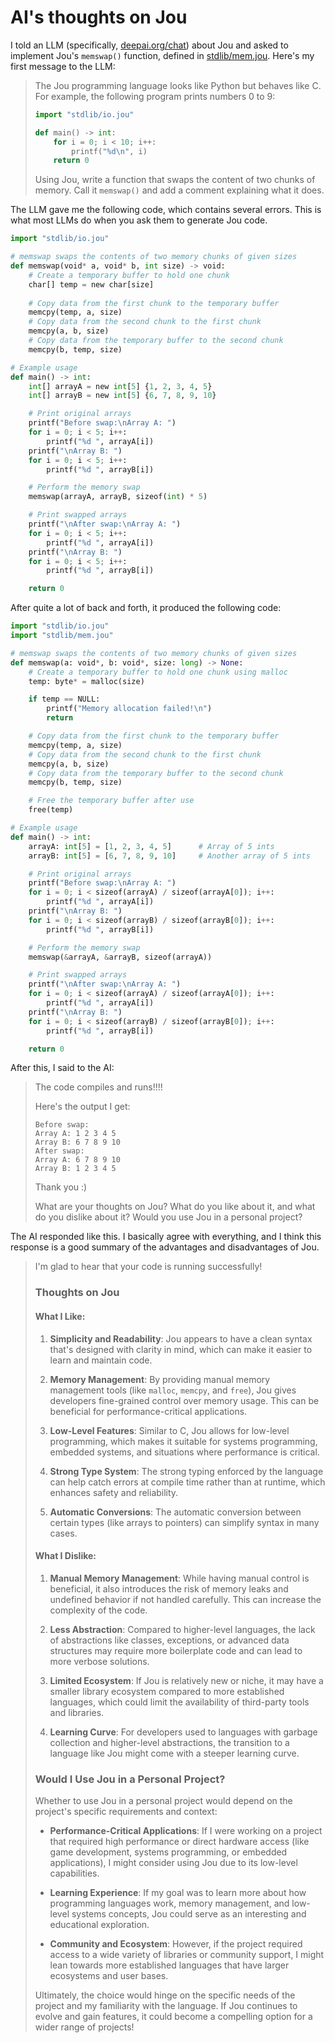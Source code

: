 # AI's thoughts on Jou

I told an LLM (specifically, [deepai.org/chat](https://deepai.org/chat)) about Jou
and asked to implement Jou's `memswap()` function, defined in [stdlib/mem.jou](../stdlib/mem.jou).
Here's my first message to the LLM:

> The Jou programming language looks like Python but behaves like C. For example, the following program prints numbers 0 to 9:
>
> ```python
> import "stdlib/io.jou"
>
> def main() -> int:
>     for i = 0; i < 10; i++:
>         printf("%d\n", i)
>     return 0
> ```
>
> Using Jou, write a function that swaps the content of two chunks of memory. Call it `memswap()` and add a comment explaining what it does.

The LLM gave me the following code, which contains several errors.
This is what most LLMs do when you ask them to generate Jou code.

```python
import "stdlib/io.jou"

# memswap swaps the contents of two memory chunks of given sizes
def memswap(void* a, void* b, int size) -> void:
    # Create a temporary buffer to hold one chunk
    char[] temp = new char[size]
    
    # Copy data from the first chunk to the temporary buffer
    memcpy(temp, a, size)
    # Copy data from the second chunk to the first chunk
    memcpy(a, b, size)
    # Copy data from the temporary buffer to the second chunk
    memcpy(b, temp, size)

# Example usage
def main() -> int:
    int[] arrayA = new int[5] {1, 2, 3, 4, 5}
    int[] arrayB = new int[5] {6, 7, 8, 9, 10}

    # Print original arrays
    printf("Before swap:\nArray A: ")
    for i = 0; i < 5; i++:
        printf("%d ", arrayA[i])
    printf("\nArray B: ")
    for i = 0; i < 5; i++:
        printf("%d ", arrayB[i])

    # Perform the memory swap
    memswap(arrayA, arrayB, sizeof(int) * 5)

    # Print swapped arrays
    printf("\nAfter swap:\nArray A: ")
    for i = 0; i < 5; i++:
        printf("%d ", arrayA[i])
    printf("\nArray B: ")
    for i = 0; i < 5; i++:
        printf("%d ", arrayB[i])

    return 0
```

After quite a lot of back and forth, it produced the following code:

```python
import "stdlib/io.jou"
import "stdlib/mem.jou"

# memswap swaps the contents of two memory chunks of given sizes
def memswap(a: void*, b: void*, size: long) -> None:
    # Create a temporary buffer to hold one chunk using malloc
    temp: byte* = malloc(size)

    if temp == NULL:
        printf("Memory allocation failed!\n")
        return

    # Copy data from the first chunk to the temporary buffer
    memcpy(temp, a, size)
    # Copy data from the second chunk to the first chunk
    memcpy(a, b, size)
    # Copy data from the temporary buffer to the second chunk
    memcpy(b, temp, size)

    # Free the temporary buffer after use
    free(temp)

# Example usage
def main() -> int:
    arrayA: int[5] = [1, 2, 3, 4, 5]      # Array of 5 ints
    arrayB: int[5] = [6, 7, 8, 9, 10]     # Another array of 5 ints

    # Print original arrays
    printf("Before swap:\nArray A: ")
    for i = 0; i < sizeof(arrayA) / sizeof(arrayA[0]); i++:
        printf("%d ", arrayA[i])
    printf("\nArray B: ")
    for i = 0; i < sizeof(arrayB) / sizeof(arrayB[0]); i++:
        printf("%d ", arrayB[i])

    # Perform the memory swap
    memswap(&arrayA, &arrayB, sizeof(arrayA))

    # Print swapped arrays
    printf("\nAfter swap:\nArray A: ")
    for i = 0; i < sizeof(arrayA) / sizeof(arrayA[0]); i++:
        printf("%d ", arrayA[i])
    printf("\nArray B: ")
    for i = 0; i < sizeof(arrayB) / sizeof(arrayB[0]); i++:
        printf("%d ", arrayB[i])

    return 0
```

After this, I said to the AI:

> The code compiles and runs!!!!
>
> Here's the output I get:
>
> ```
> Before swap:
> Array A: 1 2 3 4 5 
> Array B: 6 7 8 9 10 
> After swap:
> Array A: 6 7 8 9 10 
> Array B: 1 2 3 4 5 
> ```
>
> Thank you :)
>
> What are your thoughts on Jou? What do you like about it, and what do you dislike about it? Would you use Jou in a personal project?

The AI responded like this.
I basically agree with everything,
and I think this response is a good summary of the advantages and disadvantages of Jou.

> I'm glad to hear that your code is running successfully!
> 
> ### Thoughts on Jou
> 
> #### What I Like:
> 1. **Simplicity and Readability**: Jou appears to have a clean syntax that's designed with clarity in mind, which can make it easier to learn and maintain code.
> 
> 2. **Memory Management**: By providing manual memory management tools (like `malloc`, `memcpy`, and `free`), Jou gives developers fine-grained control over memory usage. This can be beneficial for performance-critical applications.
> 
> 3. **Low-Level Features**: Similar to C, Jou allows for low-level programming, which makes it suitable for systems programming, embedded systems, and situations where performance is critical.
> 
> 4. **Strong Type System**: The strong typing enforced by the language can help catch errors at compile time rather than at runtime, which enhances safety and reliability.
> 
> 5. **Automatic Conversions**: The automatic conversion between certain types (like arrays to pointers) can simplify syntax in many cases.
> 
> #### What I Dislike:
> 1. **Manual Memory Management**: While having manual control is beneficial, it also introduces the risk of memory leaks and undefined behavior if not handled carefully. This can increase the complexity of the code.
> 
> 2. **Less Abstraction**: Compared to higher-level languages, the lack of abstractions like classes, exceptions, or advanced data structures may require more boilerplate code and can lead to more verbose solutions.
> 
> 3. **Limited Ecosystem**: If Jou is relatively new or niche, it may have a smaller library ecosystem compared to more established languages, which could limit the availability of third-party tools and libraries.
> 
> 4. **Learning Curve**: For developers used to languages with garbage collection and higher-level abstractions, the transition to a language like Jou might come with a steeper learning curve.
> 
> ### Would I Use Jou in a Personal Project?
> Whether to use Jou in a personal project would depend on the project's specific requirements and context:
> 
> - **Performance-Critical Applications**: If I were working on a project that required high performance or direct hardware access (like game development, systems programming, or embedded applications), I might consider using Jou due to its low-level capabilities.
> 
> - **Learning Experience**: If my goal was to learn more about how programming languages work, memory management, and low-level systems concepts, Jou could serve as an interesting and educational exploration.
> 
> - **Community and Ecosystem**: However, if the project required access to a wide variety of libraries or community support, I might lean towards more established languages that have larger ecosystems and user bases.
> 
> Ultimately, the choice would hinge on the specific needs of the project and my familiarity with the language. If Jou continues to evolve and gain features, it could become a compelling option for a wider range of projects!
